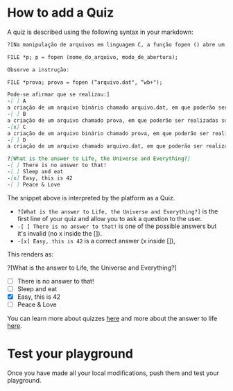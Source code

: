 # How to add a Quiz
A quiz is described using the following syntax in your markdown:

```markdown
?[Na manipulação de arquivos em linguagem C, a função fopen () abre um arquivo, retornando o ponteiro associado ao arquivo, fazendo uso da seguinte sintaxe:

FILE *p; p = fopen (nome_do_arquivo, modo_de_abertura);

Observe a instrução:

FILE *prova; prova = fopen (“arquivo.dat", “wb+");

Pode-se afirmar que se realizou:]
-[ ] A
a criação de um arquivo binário chamado arquivo.dat, em que poderão ser realizadas operações de leitura e de escrita.
-[ ] B
a criação de um arquivo chamado prova, em que poderão ser realizadas somente as operações de leitura.
-[x] C
a criação de um arquivo binário chamado prova, em que poderão ser realizadas somente as operações de escrita.
-[ ] D
a criação de um arquivo chamado arquivo.dat, em que poderão ser realizadas operações de leitura.
```

```markdown
?[What is the answer to Life, the Universe and Everything?]
-[ ] There is no answer to that!
-[ ] Sleep and eat
-[x] Easy, this is 42
-[ ] Peace & Love
```

The snippet above is interpreted by the platform as a Quiz.
- `?[What is the answer to Life, the Universe and Everything?]` is the first line of your quiz and allow you to ask a question to the user.
- `-[ ] There is no answer to that!` is one of the possible answers but it's invalid (no x inside the []).
- `-[x] Easy, this is 42` is a correct answer (x inside []),

This renders as:

?[What is the answer to Life, the Universe and Everything?]
-[ ] There is no answer to that!
-[ ] Sleep and eat
-[x] Easy, this is 42
-[ ] Peace & Love

You can learn more about quizzes [here](/markdown/markdown-quiz.md) and more about the answer to life [here](https://en.wikipedia.org/wiki/Phrases_from_The_Hitchhiker%27s_Guide_to_the_Galaxy#Answer_to_the_Ultimate_Question_of_Life.2C_the_Universe.2C_and_Everything_.2842.29).

# Test your playground
Once you have made all your local modifications, push them and test your playground.

